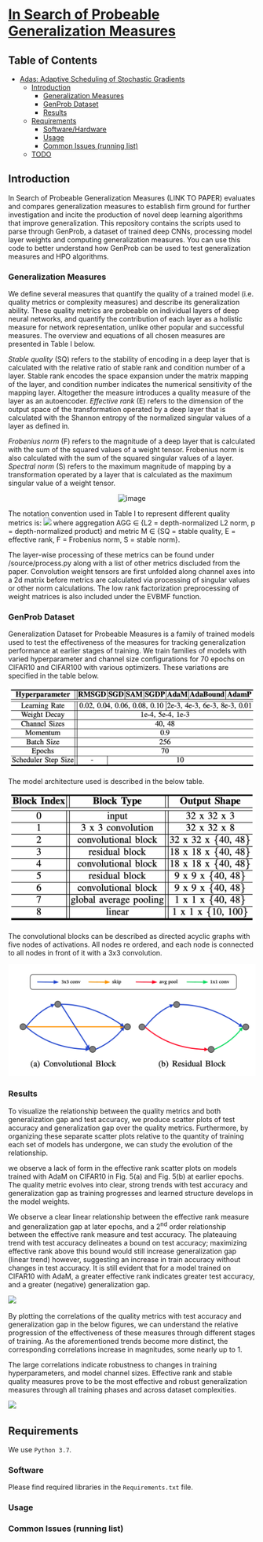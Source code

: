 # [In Search of Probeable Generalization Measures]() #

## Table of Contents ##
- [Adas: Adaptive Scheduling of Stochastic Gradients](#adas--adaptive-scheduling-of-stochastic-gradients)
  * [Introduction](#introduction)
    + [Generalization Measures](#gmeasures)
    + [GenProb Dataset](#genprob)
    + [Results](#results)
  * [Requirements](#requirements)
    + [Software/Hardware](#software-hardware)
    + [Usage](#usage)
    + [Common Issues (running list)](#common-issues--running-list-)
  * [TODO](#todo)

## Introduction ##
In Search of Probeable Generalization Measures (LINK TO PAPER) evaluates and compares generalization measures to establish firm ground for further investigation and incite the production of novel deep learning algorithms that improve generalization. This repository contains the scripts used to parse through GenProb, a dataset of trained deep CNNs, processing model layer weights and computing generalization measures. You can use this code to better understand how GenProb can be used to test generalization measures and HPO algorithms.

### Generalization Measures ###
We define several measures that quantify the quality of a trained model (i.e. quality metrics or complexity measures) and describe its generalization ability. These quality metrics are probeable on individual layers of deep neural networks, and quantify the contribution of each layer as a holistic measure for network representation, unlike other popular and successful measures. The overview and equations of all chosen measures are presented in Table I below. 

*Stable quality* (SQ) refers to the stability of encoding in a deep layer that is calculated with the relative ratio of stable rank and condition number of a layer. Stable rank encodes the space expansion under the matrix mapping of the layer, and condition number indicates the numerical sensitivity of the mapping layer. Altogether the measure introduces a quality measure of the layer as an autoencoder. *Effective rank* (E) refers to the dimension of the output space of the transformation operated by a deep layer that is calculated with the Shannon entropy of the normalized singular values of a layer as defined in.

*Frobenius norm* (F) refers to the magnitude of a deep layer that is calculated with the sum of the squared values of a weight tensor. Frobenius norm is also calculated with the sum of the squared singular values of a layer. *Spectral norm* (S) refers to the maximum magnitude of mapping by a transformation operated by a layer that is calculated as the maximum singular value of a weight tensor.
<div align="center">
 
![image](https://user-images.githubusercontent.com/77180677/136481979-b2241e0a-b859-4a9c-a2a7-bc0e5cb4f3ad.png)

</div>

The notation convention used in Table I to represent different quality  metrics is: <img src="https://render.githubusercontent.com/render/math?math=Q_{M}^{AGG}"> where  aggregation AGG ∈ {L2 = depth-normalized L2 norm, p = depth-normalized product} and metric M ∈ {SQ = stable quality, E = effective rank, F = Frobenius norm, S = stable norm}.

The layer-wise processing of these metrics can be found under /source/process.py along with a list of other metrics discluded from the paper. Convolution weight tensors are first unfolded along channel axes into a 2d matrix before metrics are calculated via processing of singular values or other norm calculations. The low rank factorization preprocessing of weight matrices is also included under the EVBMF function.

### GenProb Dataset ###
Generalization Dataset for Probeable Measures is a family of trained models used to test the effectiveness of the measures for tracking generalization performance at earlier stages of training. We train families of models with varied hyperparameter and channel size configurations for 70 epochs on CIFAR10 and CIFAR100 with various optimizers. These variations are specified in the table below.

<img src="https://raw.githubusercontent.com/mahdihosseini/GenProb/main/img/TABLE%20-%20GenProb%20Hyperparameter%20Variation%20Summary.png?token=AKRYNRMIUD2C3SZSPSWLFHTBMB34E">



The model architecture used is described in the below table.

<img src="https://raw.githubusercontent.com/mahdihosseini/GenProb/main/img/TABLE%20-%20GenProb%20Model%20Architecture.png?token=AKRYNRIBCSRC4KX3TZJ4ARDBMB3YU">

The convolutional blocks can be described as directed acyclic graphs with five nodes of activations. All nodes re ordered, and each node is connected to all nodes in front of it with a 3x3 convolution.

<img src="https://raw.githubusercontent.com/mahdihosseini/GenProb/main/img/GenProb%20Model%20Block%20Architecture.png?token=AKRYNRKTCYQUFPQHSRUZ7HDBMB32Y">

### Results ###
To visualize the relationship between the quality metrics and both generalization gap and test accuracy, we produce scatter plots of test accuracy and generalization gap over the quality metrics. Furthermore, by organizing these separate scatter plots relative to the quantity of training each set of models has undergone, we can study the evolution of the relationship.

we observe a lack of form in the effective rank scatter plots on models trained with AdaM on CIFAR10 in Fig. 5(a) and Fig. 5(b) at earlier epochs. The quality metric evolves into clear, strong trends with test accuracy and generalization gap as training progresses and learned structure develops in the model weights.

We observe a clear linear relationship between the effective rank measure and generalization gap at later epochs, and a 2<sup>nd</sup> order relationship between the effective rank measure and test accuracy. The plateauing trend with test accuracy delineates a bound on test accuracy; maximizing effective rank above this bound would still increase generalization gap (linear trend) however, suggesting an increase in train accuracy without changes in test accuracy. It is still evident that for a model trained on CIFAR10 with AdaM, a greater effective rank indicates greater test accuracy, and a greater (negative) generalization gap.

<img src="(a)">

By plotting the correlations of the quality metrics with test accuracy and generalization gap in the below figures, we can understand the relative progression of the effectiveness of these measures through different stages of training. As the aforementioned trends become more distinct, the corresponding correlations increase in magnitudes, some nearly up to 1.

The large correlations indicate robustness to changes in training hyperparameters, and model channel sizes. Effective rank and stable quality measures prove to be the most effective and robust generalization measures through all training phases and across dataset complexities.

<img src="(b)">

## Requirements ##
We use `Python 3.7`.

### Software ###
Please find required libraries in the `Requirements.txt` file.

### Usage ###

### Common Issues (running list) ###

